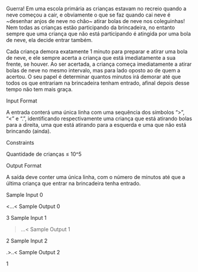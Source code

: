 Guerra!
Em uma escola primária as crianças estavam no recreio quando a neve começou a cair, e obviamente o que se faz quando cai neve é ~desenhar anjos de neve no chão~ atirar bolas de neve nos coleguinhas! Nem todas as crianças estão participando da brincadeira, no entanto sempre que uma criança que não está participando é atingida por uma bola de neve, ela decide entrar também.

Cada criança demora exatamente 1 minuto para preparar e atirar uma bola de neve, e ele sempre acerta a criança que está imediatamente a sua frente, se houver. Ao ser acertada, a criança começa imediatamente a atirar bolas de neve no mesmo intervalo, mas para lado oposto ao de quem a acertou. O seu papel é determinar quantos minutos irá demorar até que todos os que entrariam na brincadeira tenham entrado, afinal depois desse tempo não tem mais graça.

Input Format

A entrada conterá uma única linha com uma sequência dos símbolos “>”, “<” e “.”, identificando respectivamente uma criança que está atirando bolas para a direita, uma que está atirando para a esquerda e uma que não está brincando (ainda).

Constraints

Quantidade de crianças ≤ 10^5

Output Format

A saída deve conter uma única linha, com o número de minutos até que a última criança que entrar na brincadeira tenha entrado.

Sample Input 0

<...<
Sample Output 0

3
Sample Input 1

>...<
Sample Output 1

2
Sample Input 2

.>..<
Sample Output 2

1